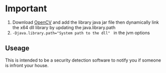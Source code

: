 # Important
1. Download [OpenCV](https://opencv.org/releases/) and add the library java jar file then dynamically link the x64 dll library by updating the java.library.path 
2. ```-Djava.library.path="System path to the dll" ```  in the jvm options

## Useage
This is intended to be a security detection software to notify you if someone is infront your house.
